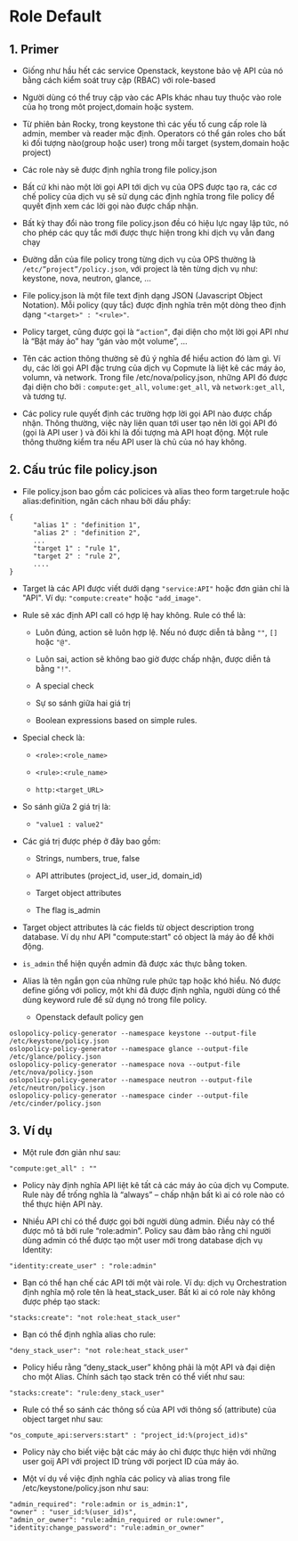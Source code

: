 # Role Default # 
## 1. Primer ## 
- Giống như hầu hết các service Openstack, keystone bảo vệ API của nó bằng cách kiểm soát truy cập (RBAC) với role-based 
- Người dùng có thể truy cập vào các APIs khác nhau tuy thuộc vào role của họ trong môt project,domain hoặc system. 
- Từ phiên bản Rocky, trong keystone thì các yếu tố cung cấp role là admin, member và reader mặc định. Operators có thể gán roles cho bất kì đối tượng nào(group hoặc user) trong mỗi target (system,domain hoặc project) 
- Các role này sẽ được định nghĩa trong file policy.json 
- Bất cứ khi nào một lời gọi API tới dịch vụ của OPS được tạo ra, các cơ chế policy của dịch vụ sẽ sử dụng các định nghĩa trong file policy để quyết định xem các lời gọi nào được chấp nhận.

- Bất kỳ thay đổi nào trong file policy.json đều có hiệu lực ngay lập tức, nó cho phép các quy tắc mới được thực hiện trong khi dịch vụ vẫn đang chạy

- Đường dẫn của file policy trong từng dịch vụ của OPS thường là `/etc/”project”/policy.json`, với project là tên từng dịch vụ như: keystone, nova, neutron, glance, …

- File policy.json là một file text định dạng JSON (Javascript Object Notation). Mỗi policy (quy tắc) được định nghĩa trên một dòng theo định dạng `"<target>" : "<rule>"`.

- Policy target, cũng được gọi là `“action”`, đại diện cho một lời gọi API như là “Bật máy ảo” hay “gán vào một volume”, …

- Tên các action thông thường sẽ đủ ý nghĩa để hiểu action đó làm gì. Ví dụ, các lời gọi API đặc trưng của dịch vụ Copmute là liệt kê các máy ảo, volumn, và network. Trong file /etc/nova/policy.json, những API đó được đại diện cho bởi : `compute:get_all`, `volume:get_all`, và `network:get_all`, và tương tự.

- Các policy rule quyết định các trường hợp lời gọi API nào được chấp nhận. Thông thường, việc này liên quan tới user tạo nên lời gọi API đó (gọi là API user ) và đôi khi là đối tượng mà API hoạt động. Một rule thông thường kiểm tra nếu API user là chủ của nó hay không.

## 2. Cấu trúc file policy.json ## 
- File policy.json bao gồm các policices và alias theo form target:rule hoặc alias:definition, ngăn cách nhau bởi dấu phẩy:
```
{
      "alias 1" : "definition 1",
      "alias 2" : "definition 2",
      ...
      "target 1" : "rule 1",
      "target 2" : "rule 2",
      ....
}
```
- Target là các API được viết dưới dạng `"service:API"` hoặc đơn giản chỉ là "API". Ví dụ: `"compute:create"` hoặc `"add_image"`.

- Rule sẽ xác định API call có hợp lệ hay không. Rule có thể là:

   - Luôn đúng, action sẽ luôn hợp lệ. Nếu nó được diễn tả bằng `""`, `[]` hoặc `"@"`.

   - Luôn sai, action sẽ không bao giờ được chấp nhận, được diễn tả bằng `"!"`.

   - A special check

   - Sự so sánh giữa hai giá trị

   - Boolean expressions based on simple rules.

- Special check là:

   - `<role>:<role_name>`

   - `<rule>:<rule_name>`

   - `http:<target_URL>`

- So sánh giữa 2 giá trị là:

   - `"value1 : value2"`
- Các giá trị được phép ở đây bao gồm:

   - Strings, numbers, true, false

   - API attributes (project_id, user_id, domain_id)

   - Target object attributes

   - The flag is_admin

- Target object attributes là các fields từ object description trong database. Ví dụ như API "compute:start" có object là máy ảo để khởi động.

- `is_admin` thể hiện quyền admin đã được xác thực bằng token.

- Alias là tên ngắn gọn của những rule phức tạp hoặc khó hiểu. Nó được define giống với policy, một khi đã được định nghĩa, người dùng có thể dùng keyword rule để sử dụng nó trong file policy.

   - Openstack default policy gen
```   
oslopolicy-policy-generator --namespace keystone --output-file /etc/keystone/policy.json
oslopolicy-policy-generator --namespace glance --output-file /etc/glance/policy.json
oslopolicy-policy-generator --namespace nova --output-file /etc/nova/policy.json
oslopolicy-policy-generator --namespace neutron --output-file /etc/neutron/policy.json
oslopolicy-policy-generator --namespace cinder --output-file /etc/cinder/policy.json
```

## 3. Ví dụ ## 
- Một rule đơn giản như sau:
```
"compute:get_all" : ""
```
- Policy này định nghĩa API liệt kê tất cả các máy ảo của dịch vụ Compute. Rule này để trống nghĩa là “always” – chấp nhận bất kì ai có role nào có thể thực hiện API này.

- Nhiều API chỉ có thể được gọi bởi người dùng admin. Điều này có thể được mô tả bởi rule “role:admin”. Policy sau đảm bảo rằng chỉ người dùng admin có thể được tạo một user mới trong database dịch vụ Identity:
```
"identity:create_user" : "role:admin"
```
- Bạn có thể hạn chế các API tới một vài role. Ví dụ: dịch vụ Orchestration định nghĩa mộ role tên là heat_stack_user. Bất kì ai có role này không được phép tạo stack:
```
"stacks:create": "not role:heat_stack_user"
```
- Bạn có thể định nghĩa alias cho rule:
```
"deny_stack_user": "not role:heat_stack_user"
```
- Policy hiểu rằng “deny_stack_user” không phải là một API và đại diện cho một Alias. Chính sách tạo stack trên có thể viết như sau:
```
"stacks:create": "rule:deny_stack_user"
```
- Rule có thể so sánh các thông số của API với thông số (attribute) của object target như sau:
```
"os_compute_api:servers:start" : "project_id:%(project_id)s"
```
- Policy này cho biết việc bật các máy ảo chỉ được thực hiện với những user goij API với project ID trùng với porject ID của máy ảo.

- Một ví dụ về việc định nghĩa các policy và alias trong file /etc/keystone/policy.json như sau:
```
"admin_required": "role:admin or is_admin:1",
"owner" : "user_id:%(user_id)s",
"admin_or_owner": "rule:admin_required or rule:owner",
"identity:change_password": "rule:admin_or_owner"
```

